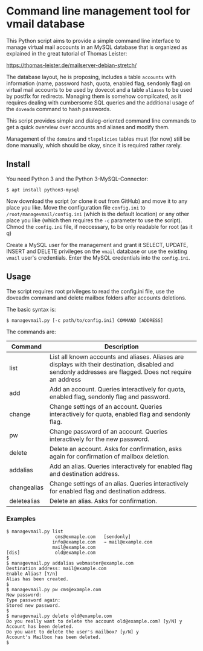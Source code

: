 
# Command line management tool for vmail database

This Python script aims to provide a simple command line interface to manage virtual mail accounts in an MySQL database
that is organized as explained in the great tutorial of Thomas Leister:

https://thomas-leister.de/mailserver-debian-stretch/

The database layout, he is proposing, includes a table `accounts` with information (name, password hash, quota, enabled
flag, sendonly flag) on virtual mail accounts to be used by dovecot and a table `aliases` to be used by postfix for
redirects. Managing them is somehow compilcated, as it requires dealing with cumbersome SQL queries and the additional
usage of the `doveadm` command to hash passwords.

This script provides simple and dialog-oriented command line commands to get a quick overview over accounts and aliases
and modify them.

Management of the `domains` and `tlspolicies` tables must (for now) still be done manually, which should be okay, since
it is required rather rarely.


## Install

You need Python 3 and the Python 3-MySQL-Connector:

```
$ apt install python3-mysql
```

Now download the script (or clone it out from GitHub) and move it to any place you like. Move the configuration file
`config.ini` to `/root/managevmail/config.ini` (which is the default location) or any other place you like (which then
requires the `-c` parameter to use the script).  Chmod the `config.ini` file, if neccessary, to be only readable for
root (as it q)

Create a MySQL user for the management and grant it SELECT, UPDATE, INSERT and DELETE privileges on the `vmail` database
or use the existing `vmail` user's credentials. Enter the MySQL credentials into the `config.ini`.


## Usage

The script requires root privileges to read the config.ini file, use the doveadm command and delete mailbox folders
after accounts deletions.

The basic syntax is:

```
$ managevmail.py [-c path/to/config.ini] COMMAND [ADDRESS]
```

The commands are:

| Command     | Description                                                                                                                                                |
|-------------|------------------------------------------------------------------------------------------------------------------------------------------------------------|
| list        | List all known accounts and aliases. Aliases are displays with their destination, disabled and sendonly addresses are flagged. Does not require an address |
| add         | Add an account. Queries interactively for quota, enabled flag, sendonly flag and password.                                                                 |
| change      | Change settings of an account. Queries interactively for quota, enabled flag and sendonly flag.                                                            |
| pw          | Change password of an account. Queries interactively for the new password.                                                                                 |
| delete      | Delete an account. Asks for confirmation, asks again for confirmation of mailbox deletion.                                                                 |
| addalias    | Add an alias. Queries interactively for enabled flag and destination address.                                                                              |
| changealias | Change settings of an alias. Queries interactively for enabled flag and destination address.                                                               |
| deletealias | Delete an alias. Asks for confirmation.                                                                                                                    |


### Examples

```
$ managevmail.py list
                  cms@exmaple.com   [sendonly]
                 info@example.com   → mail@example.com
                 mail@example.com
[dis]             old@example.com
$
$ managevmail.py addalias webmaster@example.com
Destination address: mail@example.com
Enable Alias? [Y/n] 
Alias has been created.
$
$ managevmail.py pw cms@example.com
New password: 
Type password again: 
Stored new password.
$
$ managevmail.py delete old@example.com
Do you really want to delete the account old@example.com? [y/N] y
Account has been deleted.
Do you want to delete the user's mailbox? [y/N] y
Account's Mailbox has been deleted.
$
```
